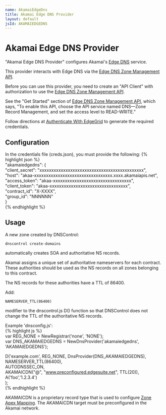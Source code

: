 ```yaml
---
name: AkamaiEdgeDns
title: Akamai Edge DNS Provider
layout: default
jsId: AKAMAIEDGEDNS
---
```


# Akamai Edge DNS Provider

"Akamai Edge DNS Provider" configures Akamai's
[Edge DNS](https://www.akamai.com/us/en/products/security/edge-dns.jsp) service.

This provider interacts with Edge DNS via the
[Edge DNS Zone Management API](https://developer.akamai.com/api/cloud_security/edge_dns_zone_management/v2.html).

Before you can use this provider, you need to create an "API Client" with authorization to use the
[Edge DNS Zone Management API](https://developer.akamai.com/api/cloud_security/edge_dns_zone_management/v2.html).

See the "Get Started" section of [Edge DNS Zone Management API](https://developer.akamai.com/api/cloud_security/edge_dns_zone_management/v2.html),
which says, "To enable this API, choose the API service named DNS—Zone Record Management, and set the access level to READ-WRITE."

Follow directions at [Authenticate With EdgeGrid](https://developer.akamai.com/getting-started/edgegrid) to generate
the required credentials.

## Configuration

In the credentials file (creds.json), you must provide the following:
{% highlight json %}  
"akamaiedgedns": {  
    "client_secret": "xxxxxxxxxxxxxxxxxxxxxxxxxxxxxxxxxxxxxxxxxxxx",  
    "host": "akaa-xxxxxxxxxxxxxxxxxxxxxxxxxxxxxxxxx.xxxx.akamaiapis.net",  
    "access_token": "akaa-xxxxxxxxxxxxxxxxxxxxxxxxxxxxxxxxx",  
    "client_token": "akaa-xxxxxxxxxxxxxxxxxxxxxxxxxxxxxxxxx",  
    "contract_id": "X-XXXX",  
    "group_id": "NNNNNN"  
}  
{% endhighlight %}  

## Usage

A new zone created by DNSControl:

```
dnscontrol create-domains
```

automatically creates SOA and authoritative NS records.

Akamai assigns a unique set of authoritative nameservers for each contract.  These authorities should be
used as the NS records on all zones belonging to this contract.

The NS records for these authorities have a TTL of 86400.

Add:

```
NAMESERVER_TTL(86400)
```

modifier to the dnscontrol.js D() function so that DNSControl does not change the TTL of the authoritative NS records.

Example 'dnsconfig.js':  
{% highlight js %}  
var REG_NONE = NewRegistrar('none', 'NONE');  
var DNS_AKAMAIEDGEDNS = NewDnsProvider('akamaiedgedns', 'AKAMAIEDGEDNS');  

D('example.com', REG_NONE, DnsProvider(DNS_AKAMAIEDGEDNS),  
  NAMESERVER_TTL(86400),  
  AUTODNSSEC_ON,  
  AKAMAICDN("@", "www.preconfigured.edgesuite.net", TTL(20)),  
  A('foo','1.2.3.4')  
);  
{% endhighlight %}  

AKAMAICDN is a proprietary record type that is used to configure [Zone Apex Mapping](https://blogs.akamai.com/2019/08/fast-dns-zone-apex-mapping-dnssec.html).
The AKAMAICDN target must be preconfigured in the Akamai network.
